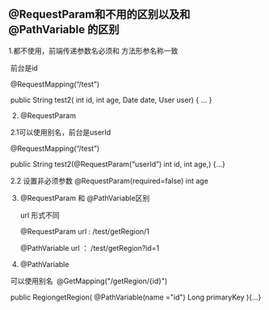 ## @RequestParam和不用的区别以及和 @PathVariable 的区别



 1.都不使用，前端传递参数名必须和 方法形参名称一致

​	前台是id

​	@RequestMapping(“/test”)

​	public String test2( int id, int age, Date date, User user) { ... }



2. @RequestParam

​	2.1可以使用别名，前台是userId

​	@RequestMapping(“/test”)

​	public String test2(@RequestParam(“userId”) int id, int age,) {...}

​	2.2 设置非必须参数 @RequestParam(required=false) int age



3. @RequestParam 和 @PathVariable区别

   url 形式不同 

   @RequestParam url : /test/getRegion/1

   @PathVariable url ： /test/getRegion?id=1

   

4. @PathVariable

​	可以使用别名
​	@GetMapping("/getRegion/{id}")

​	public RegiongetRegion( @PathVariable(name ="id") Long primaryKey ){...}
